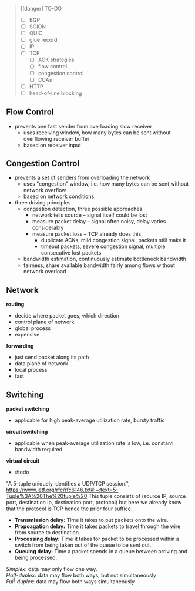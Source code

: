 
> [!danger] TO-DO
> - [ ] BGP
> - [ ] SCION
> - [ ] QUIC
> - [ ] glue record
> - [ ] IP
> - [ ] TCP
>     - [ ] ACK strategies
>     - [ ] flow control
>     - [ ] congestion control
>     - [ ] CCAs
> - [ ] HTTP
> - [ ] head-of-line blocking


## Flow Control
- prevents one fast sender from overloading slow receiver
    - uses receiving window, how many bytes can be sent without overflowing receiver buffer
    - based on receiver input

## Congestion Control
- prevents a set of senders from overloading the network
    - uses "congestion" window, i.e. how many bytes can be sent without network overflow
    - based on network conditions
- three driving principles
    - congestion detection, three possible approaches
        - network tells source – signal itself could be lost
        - measure packet delay – signal often noisy, delay varies considerably
        - measure packet loss – TCP already does this
            - duplicate ACKs, mild congestion signal, packets still make it
            - timeout packets, severe congestion signal, multiple consecutive lost packets
    - bandwidth estimation, continuously estimate bottleneck bandwidth
    - fairness, share available bandwidth fairly among flows without network overload



## Network

**routing**
- decide where packet goes, which direction
- control plane of network
- global process
- expensive

**forwarding**
- just send packet along its path
- data plane of network
- local process
- fast


## Switching
**packet switching**
- applicable for high peak-average utilization rate, bursty traffic

**circuit switching**
- applicable when peak-average utilization rate is low, i.e. constant bandwidth required

**virtual circuit**
- #todo 


"A 5-tuple uniquely identifies a UDP/TCP session.", https://www.ietf.org/rfc/rfc6146.txt#:~:text=5-Tuple%3A%20The%20tuple%20
This tuple consists of (source IP, source port, destination ip, destination port, protocol) but here we already know that the protocol is TCP hence the prior four suffice.

- **Transmission delay:** Time it takes to put packets onto the wire.
- **Propoagation delay:** Time it takes packets to travel through the wire from source to destination.
- **Processing delay:** Time it takes for packet to be processed within a switch from being taken out of the queue to be sent out.
- **Queuing delay:** Time a packet spends in a queue between arriving and being processed.

_Simplex_: data may only flow one way.  
_Half-duplex_: data may flow both ways, but not simultaneously  
_Full-duplex_: data may flow both ways simultaneously
